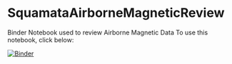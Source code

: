 # SquamataAirborneMagneticReview
Binder Notebook used to review Airborne Magnetic Data
To use this notebook, click below:

[![Binder](https://mybinder.org/badge_logo.svg)](https://mybinder.org/v2/gh/pbrown-usgs/SquamataAirborneMagneticReview/HEAD?urlpath=https%3A%2F%2Fgithub.com%2Fpbrown-usgs%2FSquamataAirborneMagneticReview%2Fblob%2Fmain%2FSquamataAirborneMagneticSurveyReview_1-0.ipynb)
